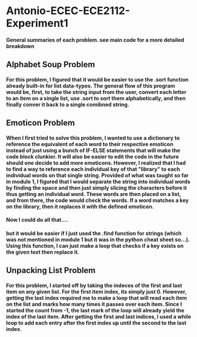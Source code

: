 # Antonio-ECEC-ECE2112-Experiment1
#### General summaries of each problem. see main code for a more detailed breakdown
## Alphabet Soup Problem
#### For this problem, I figured that it would be easier to use the .sort function already built-in for list data-types. The general flow of this program would be, first, to take the string input from the user, convert each letter to an item on a single list, use .sort to sort them alphabetically, and then finally conver it back to a single comibned string.
## Emoticon Problem
#### When I first tried to solve this problem, I wanted to use a dictionary to reference the equivalent of each word to their respective emoticon instead of just using a bunch of IF-ELSE statements that will make the code block clunkier. It will also be easier to edit the code in the future should one decide to add more emoticons. However, I realized that I had to find a way to reference each individual key of that "library" to each individual words on that single string. Provided of what was taught so far in module 1, I figured that I would separate the string into individual words by finding the space and then just simply slicing the characters before it thus getting an individual word. These words are then placed on a list, and from there, the code would check the words. If a word matches a key on the library, then it replaces it with the defined emoticon.
#### Now I could do all that....
#### but it would be easier if I just used the .find function for strings (which was not mentioned in module 1 but it was in the python cheat sheet so...). Using this function, I can just make a loop that checks if a key exists on the given text then replace it.
## Unpacking List Problem
#### For this problem, I started off by taking the indeces of the first and last item on any given list. For the first item index, its simply just 0. However, getting the last index required me to make a loop that will read each item on the list and marks how many times it passes over each item. Since I started the count from -1, the last mark of the loop will already yield the index of the last item. After getting the first and last indices, I used a while loop to add each entry after the first index up until the second to the last index.
